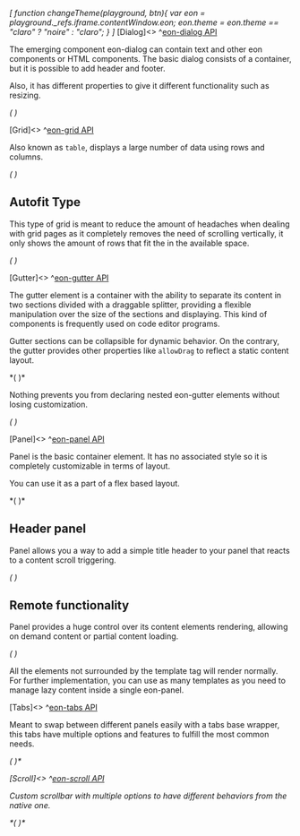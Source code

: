 *[
  function changeTheme(playground, btn){
    var eon = playground._refs.iframe.contentWindow.eon;
    eon.theme = eon.theme == "claro" ? "noire" : "claro";
  }
]*
[Dialog]<>
^[eon-dialog API](#!version=latest&mode=api&file=ui%2Feon-dialog%2Feon-dialog.html)


The emerging component eon-dialog can contain text and other eon components or HTML components.
The basic dialog consists of a container, but it is possible to add header and footer.

Also, it has different properties to give it different functionality such as resizing.


*(
<doc-playground label="Common Usage" format="true" html="true" js="true" css="true" selector=".content" format="true">
  <template type="html-head">
    <script>
      var eon = {
        cacheBusting: true
      }
    </script>
    <script src='framework/doc-eon/eon/eon.js'></script>
    <script>
      eon.import([
        'framework/doc-eon/eon/ui/eon-dialog',
        'framework/doc-eon/eon/ui/eon-text',
        'framework/doc-eon/eon/ui/eon-button',
        'framework/doc-eon/custom/doc-playground/doc-showcase'
      ])
    </script>
    <style>
      .content {
        display: flex;
        flex-wrap: wrap;
        width: 100%;
      }   
      #textDialog {
        max-width: 700px;
        max-height: 300px;
      }
      .d-dialog-form {
        display:flex;
        flex-direction: column;
        padding: 0;
      }
      .d-dialog-placeholder {
        height: 200px;
        width: 100%;
      }
      .d-top-margin {
        margin-top: 10px;
      }
      .d-right-margin {
        margin-right: 10px;
      }
      #loginDialog {
        min-height: 292px;
        min-width: 280px;
      }
      #loginDialog.eon-dialog-dialog .eon-dialog-content {
        padding: 0 25px 25px 25px;
      }
      .d-dialog-form eon-text {
        margin: 5px 0;
      }
      @media (max-width: 600px) {
        #textDialog {
          max-height: none;
        }
      }
      @media (max-width: 460px) {
        .d-dialog-form eon-text {
          width: 100% !important;
        }
      }
    </style>
  </template>
  <template type="html-body">
    <div class="content">
      <doc-showcase label="Interactive">
        <eon-button value="Show" onclick="document.querySelector('#textDialog').open()"></eon-button>
        <eon-dialog id="textDialog" class="d-dialog" heading="Interactive dialog" blur="true" closable="true" maximize="true"
          minimize="true" resize="true" drag="true" default-style="false">
          <eon-section type="content">
            <p>
              Lorem ipsum dolor sit amet, consectetur adipisicing elit, sed do eiusmod tempor
              incididunt ut labore et dolore magna aliqua.
              Ut enim ad minim veniam, quis nostrud exercitation ullamco laboris nisi ut
              aliquip
              ex ea commodo
              consequat. Duis aute irure dolor in reprehenderit in voluptate velit esse
              cillum
              dolore eu fugiat
              nulla pariatur. Excepteur sint occaecat cupidatat non proident, sunt in culpa
              qui
              officia deserunt
              mollit anim id est laborum.
              <br>
              <br> Lorem ipsum dolor sit amet, consectetur adipisicing elit, sed do eiusmod
              tempor incididunt ut labore
              et dolore magna aliqua. Ut enim ad minim veniam, quis nostrud exercitation
              ullamco
              laboris nisi ut
              aliquip ex ea commodo consequat. Duis aute irure dolor in reprehenderit in
              voluptate velit esse cillum
              dolore eu fugiat nulla pariatur. Excepteur sint occaecat cupidatat non
              proident,
              sunt in culpa qui
              officia deserunt mollit anim id est laborum.
              <br>
              <br> Lorem ipsum dolor sit amet, consectetur adipisicing elit, sed do eiusmod
              tempor incididunt ut labore
              et dolore magna aliqua.
              <br>
            </p>
          </eon-section>
          <eon-section type="footer" location="right">
            <eon-button class="d-right-margin" value="Cancel" design="flat" onclick="document.querySelector('#textDialog').close()">
            </eon-button>
          </eon-section>
        </eon-dialog>
      </doc-showcase>
      <doc-showcase label="Modal">
        <eon-button value="Show" onclick="document.querySelector('#loginDialog').open()">
        </eon-button>
        <eon-dialog id="loginDialog" modal="true" blur="true" resize="true" heading="Login" default-style="false">
          <eon-section type="content">
            <eon-form class="d-dialog-form" action="#" method="get">
              <eon-text name="userName" inline="false" placeholder="User name" label="User name"></eon-text>
              <eon-text name="userPass" inline="false" type="Password" placeholder="Password" label="Password"></eon-text>
              <eon-button class="d-top-margin" type="submit" value="Sign in" expand="full" design="flat"></eon-button>
            </eon-form>
          </eon-section>
        </eon-dialog>
      </doc-showcase>
    </div>
    <div style="height: 350px;"></div>
  </template>
  <template type="js">
    eon.onReady(function(){
      document.querySelector("#textDialog").open();
    });
  </template>
  <template type="footer">
    {"button":{"action":"changeTheme", "icon":"theme"}}
  </template>
</doc-playground>
)*

[Grid]<>
^[eon-grid API](#!version=latest&mode=api&file=ui%2Feon-grid%2Feon-grid.html)


Also known as `table`, displays a large number of data using rows and columns.

*(
<doc-playground label="Common Usage" html="true" js="true" css="true" selector="body" format="true">
  <template type="html-head">
    <script>
      var eon = {
        cacheBusting: true
      }
    </script>
    <script src='framework/doc-eon/eon/eon.js'></script>
    <script>
      eon.import([
        'framework/doc-eon/eon/ui/eon-grid',
        'framework/doc-eon/custom/doc-playground/doc-showcase'
      ]);
    </script>
  </template>
  <template type="html-body">
    <doc-showcase label="Scrollable Grid">
      <eon-grid footer="true" entries-count="false" row-min-height="80" column-min-width="200" columns="name, lastname, age, phone" headers="Name, Lastname, Age, Phone, DNI" style="height:394px" page-size="8" autofit="false">
        <eon-grid-row>
          <eon-grid-cell column="name">John</eon-grid-cell>
          <eon-grid-cell column="lastname">Doe</eon-grid-cell>
          <eon-grid-cell column="age">27</eon-grid-cell>
          <eon-grid-cell column="phone">766565454</eon-grid-cell>
        </eon-grid-row>
        <eon-grid-row>
          <eon-grid-cell column="name">Jill</eon-grid-cell>
          <eon-grid-cell column="lastname">Smith</eon-grid-cell>
          <eon-grid-cell column="phone">666676666</eon-grid-cell>
        </eon-grid-row>
        <eon-grid-row>
          <eon-grid-cell column="name">Joseph</eon-grid-cell>
          <eon-grid-cell column="lastname">Doe</eon-grid-cell>
          <eon-grid-cell column="age">16</eon-grid-cell>
          <eon-grid-cell column="phone">3345</eon-grid-cell>
        </eon-grid-row>
        <eon-grid-row>
          <eon-grid-cell column="name">Charles</eon-grid-cell>
          <eon-grid-cell column="lastname">Doe</eon-grid-cell>
          <eon-grid-cell column="age">27</eon-grid-cell>
          <eon-grid-cell column="phone">766565454</eon-grid-cell>
        </eon-grid-row>
        <eon-grid-row>
          <eon-grid-cell column="name">Jaime</eon-grid-cell>
          <eon-grid-cell column="lastname">Doe</eon-grid-cell>
          <eon-grid-cell column="age">16</eon-grid-cell>
          <eon-grid-cell column="phone">3345</eon-grid-cell>
        </eon-grid-row>
        <eon-grid-row>
          <eon-grid-cell column="name">Johan</eon-grid-cell>
          <eon-grid-cell column="lastname">Doe</eon-grid-cell>
          <eon-grid-cell column="phone">666676666</eon-grid-cell>
        </eon-grid-row>
        <eon-grid-row>
          <eon-grid-cell column="name">David</eon-grid-cell>
          <eon-grid-cell column="lastname">Doe</eon-grid-cell>
          <eon-grid-cell column="age">27</eon-grid-cell>
          <eon-grid-cell column="phone">766565454</eon-grid-cell>
        </eon-grid-row>
        <eon-grid-row>
          <eon-grid-cell column="name">Samuel</eon-grid-cell>
          <eon-grid-cell column="lastname">Doe</eon-grid-cell>
          <eon-grid-cell column="age">16</eon-grid-cell>
          <eon-grid-cell column="phone">3345</eon-grid-cell>
        </eon-grid-row>
        <eon-grid-row>
          <eon-grid-cell column="name">Vera</eon-grid-cell>
          <eon-grid-cell column="lastname">Doe</eon-grid-cell>
          <eon-grid-cell column="phone">666676666</eon-grid-cell>
        </eon-grid-row>
        <eon-grid-row>
          <eon-grid-cell column="name">Janine</eon-grid-cell>
          <eon-grid-cell column="lastname">Jackson</eon-grid-cell>
          <eon-grid-cell column="age">27</eon-grid-cell>
          <eon-grid-cell column="phone">766565454</eon-grid-cell>
        </eon-grid-row>
      </eon-grid>
    </doc-showcase>
  </template>
  <template type="css">
      .doc-showcase-content{display:flex;}
      .doc-showcase-content eon-button{margin:0 5px;}
  </template>
  <template type="footer">
    {"button":{"action":"changeTheme", "icon":"theme"}}
  </template>
</doc-playground>
)*

## Autofit Type
This type of grid is meant to reduce the amount of headaches when dealing with grid pages as it completely removes the need of scrolling vertically, it only shows the amount of rows that fit the in the available space.

*(
<doc-playground label="Autofit" html="true" js="true" css="true" selector="body" format="true">
  <template type="html-head">
    <script>
      var eon = {
        cacheBusting: true
      }
    </script>
    <script src='framework/doc-eon/eon/eon.js'></script>
    <script>
      eon.import([
        'framework/doc-eon/eon/ui/eon-grid',
        'framework/doc-eon/custom/doc-playground/doc-showcase'
      ]);
    </script>
  </template>
  <template type="html-body">
    <doc-showcase label='Smaller Space'>
      <eon-grid resizable="false" footer="true" entries-count="false" row-min-height="80"     column-min-width="200" autofit="true" columns="name, lastname, age, phone" headers="Name, Lastname, Age, Phone, DNI" style="height:315px">
        <eon-grid-row>
            <eon-grid-cell column="name">John</eon-grid-cell>
            <eon-grid-cell column="lastname">Doe</eon-grid-cell>
            <eon-grid-cell column="age">27</eon-grid-cell>
            <eon-grid-cell column="phone">766565454</eon-grid-cell>
        </eon-grid-row>
        <eon-grid-row>
            <eon-grid-cell column="name">Jill</eon-grid-cell>
            <eon-grid-cell column="lastname">Smith</eon-grid-cell>
            <eon-grid-cell column="phone">666676666</eon-grid-cell>
        </eon-grid-row>
        <eon-grid-row>
            <eon-grid-cell column="name">Joseph</eon-grid-cell>
            <eon-grid-cell column="lastname">Doe</eon-grid-cell>
            <eon-grid-cell column="age">16</eon-grid-cell>
            <eon-grid-cell column="phone">3345</eon-grid-cell>
        </eon-grid-row>
        <eon-grid-row>
            <eon-grid-cell column="name">Charles</eon-grid-cell>
            <eon-grid-cell column="lastname">Doe</eon-grid-cell>
            <eon-grid-cell column="age">27</eon-grid-cell>
            <eon-grid-cell column="phone">766565454</eon-grid-cell>
        </eon-grid-row>
        <eon-grid-row>
            <eon-grid-cell column="name">Jaime</eon-grid-cell>
            <eon-grid-cell column="lastname">Doe</eon-grid-cell>
            <eon-grid-cell column="age">16</eon-grid-cell>
            <eon-grid-cell column="phone">3345</eon-grid-cell>
        </eon-grid-row>
        <eon-grid-row>
            <eon-grid-cell column="name">Johan</eon-grid-cell>
            <eon-grid-cell column="lastname">Doe</eon-grid-cell>
            <eon-grid-cell column="phone">666676666</eon-grid-cell>
        </eon-grid-row>
        <eon-grid-row>
            <eon-grid-cell column="name">David</eon-grid-cell>
            <eon-grid-cell column="lastname">Doe</eon-grid-cell>
            <eon-grid-cell column="age">27</eon-grid-cell>
            <eon-grid-cell column="phone">766565454</eon-grid-cell>
        </eon-grid-row>
        <eon-grid-row>
            <eon-grid-cell column="name">Samuel</eon-grid-cell>
            <eon-grid-cell column="lastname">Doe</eon-grid-cell>
            <eon-grid-cell column="age">16</eon-grid-cell>
            <eon-grid-cell column="phone">3345</eon-grid-cell>
        </eon-grid-row>
        <eon-grid-row>
            <eon-grid-cell column="name">Vera</eon-grid-cell>
            <eon-grid-cell column="lastname">Doe</eon-grid-cell>
            <eon-grid-cell column="phone">666676666</eon-grid-cell>
        </eon-grid-row>
        <eon-grid-row>
            <eon-grid-cell column="name">Janine</eon-grid-cell>
            <eon-grid-cell column="lastname">Jackson</eon-grid-cell>
            <eon-grid-cell column="age">27</eon-grid-cell>
            <eon-grid-cell column="phone">766565454</eon-grid-cell>
        </eon-grid-row>
      </eon-grid>
    </doc-showcase>
      <doc-showcase label='Larger Space'>
      <eon-grid resizable="false" footer="true" entries-count="false" row-min-height="80"     column-min-width="200" autofit="true" columns="name, lastname, age, phone" headers="Name, Lastname, Age, Phone, DNI" style="height:580px">
        <eon-grid-row>
            <eon-grid-cell column="name">John</eon-grid-cell>
            <eon-grid-cell column="lastname">Doe</eon-grid-cell>
            <eon-grid-cell column="age">27</eon-grid-cell>
            <eon-grid-cell column="phone">766565454</eon-grid-cell>
        </eon-grid-row>
        <eon-grid-row>
            <eon-grid-cell column="name">Jill</eon-grid-cell>
            <eon-grid-cell column="lastname">Smith</eon-grid-cell>
            <eon-grid-cell column="phone">666676666</eon-grid-cell>
        </eon-grid-row>
        <eon-grid-row>
            <eon-grid-cell column="name">Joseph</eon-grid-cell>
            <eon-grid-cell column="lastname">Doe</eon-grid-cell>
            <eon-grid-cell column="age">16</eon-grid-cell>
            <eon-grid-cell column="phone">3345</eon-grid-cell>
        </eon-grid-row>
        <eon-grid-row>
            <eon-grid-cell column="name">Charles</eon-grid-cell>
            <eon-grid-cell column="lastname">Doe</eon-grid-cell>
            <eon-grid-cell column="age">27</eon-grid-cell>
            <eon-grid-cell column="phone">766565454</eon-grid-cell>
        </eon-grid-row>
        <eon-grid-row>
            <eon-grid-cell column="name">Jaime</eon-grid-cell>
            <eon-grid-cell column="lastname">Doe</eon-grid-cell>
            <eon-grid-cell column="age">16</eon-grid-cell>
            <eon-grid-cell column="phone">3345</eon-grid-cell>
        </eon-grid-row>
        <eon-grid-row>
            <eon-grid-cell column="name">Johan</eon-grid-cell>
            <eon-grid-cell column="lastname">Doe</eon-grid-cell>
            <eon-grid-cell column="phone">666676666</eon-grid-cell>
        </eon-grid-row>
        <eon-grid-row>
            <eon-grid-cell column="name">David</eon-grid-cell>
            <eon-grid-cell column="lastname">Doe</eon-grid-cell>
            <eon-grid-cell column="age">27</eon-grid-cell>
            <eon-grid-cell column="phone">766565454</eon-grid-cell>
        </eon-grid-row>
        <eon-grid-row>
            <eon-grid-cell column="name">Samuel</eon-grid-cell>
            <eon-grid-cell column="lastname">Doe</eon-grid-cell>
            <eon-grid-cell column="age">16</eon-grid-cell>
            <eon-grid-cell column="phone">3345</eon-grid-cell>
        </eon-grid-row>
        <eon-grid-row>
            <eon-grid-cell column="name">Vera</eon-grid-cell>
            <eon-grid-cell column="lastname">Doe</eon-grid-cell>
            <eon-grid-cell column="phone">666676666</eon-grid-cell>
        </eon-grid-row>
        <eon-grid-row>
            <eon-grid-cell column="name">Janine</eon-grid-cell>
            <eon-grid-cell column="lastname">Jackson</eon-grid-cell>
            <eon-grid-cell column="age">27</eon-grid-cell>
            <eon-grid-cell column="phone">766565454</eon-grid-cell>
        </eon-grid-row>
      </eon-grid>
    </doc-showcase>
  </template>
  <template type="css">
      .doc-showcase-content{display:flex;}
      .doc-showcase-content eon-button{margin:0 5px;}
  </template>
  <template type="footer">
    {"button":{"action":"changeTheme", "icon":"theme"}}
  </template>
</doc-playground>
)*


[Gutter]<>
^[eon-gutter API](#!version=latest&mode=api&file=ui%2Feon-gutter%2Feon-gutter.html)


The gutter element is a container with the ability to separate its content in two sections divided with a draggable splitter, providing a flexible manipulation over the size of the sections and displaying. This kind of components is frequently used on code editor programs.

Gutter sections can be collapsible for dynamic behavior. On the contrary, the gutter provides other properties like `allowDrag` to reflect a static content layout.

*(
<doc-playground label="Horizontal Gutter" format="true" html="true" js="true" css="true" selector="body" format="true">
 <template type="html-head">
    <script>
      var eon = {
        cacheBusting: true
      }
    </script>
    <script src='framework/doc-eon/eon/eon.js'></script>
    <script>
      eon.themeSchema = {
        claro: ["eon-gutter"]
      }
    </script>
    <script>
      eon.import([
        'framework/doc-eon/eon/ui/eon-gutter',
        'framework/doc-eon/custom/doc-playground/doc-showcase'
      ])
    </script>
    <style>
      body {
        display: flex;
        flex-wrap: wrap;
      }
      doc-showcase {
          width: 100%;
      }
      doc-showcase .doc-showcase-content {
        height: 250px;
        width: 100%;
      }
    </style>
  </template>
  <template type="html-body">
    <doc-showcase>
      <eon-gutter type="horizontal" collapsible="true">
        <eon-section class="section">
          <div class="gutter-box blue"></div>
          <div class="gutter-box blue"></div>
          <div class="gutter-box blue"></div>
          <div class="gutter-box blue"></div>
        </eon-section>
        <eon-section>
          <div class="gutter-box orange"></div>
          <div class="gutter-box orange"></div>
          <div class="gutter-box orange"></div>
          <div class="gutter-box orange"></div>
        </eon-section>
      </eon-gutter>
    </doc-showcase>
  </template>
  <template type="css">
    .gutter-box {
        height: 50px;
        width: 50px;
        min-width: 50px;
        margin: 8px;
        background: #76bb72;
    }
    .blue {
      background-color: #7296bb !important;
    }

    .red {
      background-color: #b36a6a;
    }
  </template>
  <template type="footer">
    {"button":{"action":"changeTheme", "icon":"theme"}}
  </template>
</doc-playground>
)*


Nothing prevents you from declaring nested eon-gutter elements without losing customization.


*(
<doc-playground label="Nested Gutter" format="true" html="true" js="true" css="true" selector="body" format="true">
  <template type="html-head">
    <script>
      var eon = {
        cacheBusting: true
      }
    </script>
    <script src='framework/doc-eon/eon/eon.js'></script>
    <script>
      eon.themeSchema = {
        claro: ["eon-gutter"]
      }
    </script>
    <script>
      eon.import([
        'framework/doc-eon/eon/ui/eon-gutter',
        'framework/doc-eon/custom/doc-playground/doc-showcase'
      ])
    </script>
    <style>
      body{
        display: flex;
        flex-wrap: wrap;
        width: 100%;
      }
      doc-showcase {
          width: 100%;
      }
      doc-showcase .doc-showcase-content {
        height: 350px;
        width: 100%;
      }
      .doc-showcase-title {
          display: none;
      }
    </style>
  </template>
  <template type="html-body">
    <doc-showcase>
      <eon-gutter type="vertical" collapsible="true">
        <eon-section>
          <eon-gutter collapsible="true">
            <eon-section class="section">
              <div class="gutter-box blue"></div>
              <div class="gutter-box blue"></div>
              <div class="gutter-box blue"></div>
              <div class="gutter-box blue"></div>
            </eon-section>
            <eon-section>
              <div class="gutter-box orange"></div>
              <div class="gutter-box orange"></div>
              <div class="gutter-box orange"></div>
              <div class="gutter-box orange"></div>
            </eon-section>
          </eon-gutter>
        </eon-section>
        <eon-section>
          <div class="gutter-box red"></div>
          <div class="gutter-box red"></div>
          <div class="gutter-box red"></div>
          <div class="gutter-box red"></div>
        </eon-section>
      </eon-gutter>
    </doc-showcase>
  </template>
  <template type="css">
    .gutter-box {
        height: 50px;
        width: 50px;
        min-width: 50px;
        margin: 8px;
        background: #76bb72;
    }
    .blue {
      background-color: #7296bb !important;
    }
    .orange {
      background-color: #bb9772;
    }
    .red {
      background-color: #b36a6a;
    }
  </template>
  <template type="footer">
    {"button":{"action":"changeTheme", "icon":"theme"}}
  </template>
</doc-playground>
)*

[Panel]<>
^[eon-panel API](#!version=latest&mode=api&file=ui%2Feon-panel%2Feon-panel.html)


Panel is the basic container element. It has no associated style so it is completely customizable in terms of layout. 

You can use it as a part of a flex based layout.

*(
<doc-playground label="Simple Panels" format="true" html="true" js="true" css="true" selector="body" format="true">
  <template type="html-head">
    <script>
      var eon = {
        cacheBusting: true
      }
      eon.themeSchema = {
        claro: ["eon-panel"]
      }
    </script>
    <script src='framework/doc-eon/eon/eon.js'></script>
    <script>
      eon.import([
        'framework/doc-eon/eon/ui/eon-button',
        'framework/doc-eon/eon/ui/eon-panel',
        'framework/doc-eon/custom/doc-playground/doc-showcase'
      ]);
    </script>
    <style>
      body {
        display: flex;
        flex-wrap: wrap;
      }
      @media (max-width: 430px) {
        doc-showcase {
          width: calc(100% - 40px);
        }
      @media (max-width: 460px) {
        eon-panel {
          height: 260px;
          width: 260px;
        }
      }
    </style>
  </template>
  <template type="html-body">
    <doc-showcase label="Flex Layout">
      <eon-panel class="panel" fill="false" allow-scroll="false">
        <eon-panel class="panel-children" fill="false" allow-scroll="false">
          <eon-panel class="panel-children mid-width black animated" content-class="panel" fill="false"
            allow-scroll="false"></eon-panel>
          <eon-panel class="panel-children mid-width grey" fill="false" allow-scroll="false">
            <eon-panel class="panel-children mid-width mid-height blue animated" fill="false"
              allow-scroll="false"></eon-panel>
            <eon-panel class="panel-children mid-width mid-height blue animated" fill="false"
              allow-scroll="false"></eon-panel>
          </eon-panel>
        </eon-panel>
        <eon-panel class="panel-children row-reverse" fill="false" allow-scroll="false">
          <eon-panel class="panel-children mid-width red animated" fill="false" allow-scroll="false"></eon-panel>
          <eon-panel class="panel-children mid-width grey" fill="false" allow-scroll="false">
            <eon-panel class="panel-children mid-width mid-height blue animated" fill="false"
              allow-scroll="false"></eon-panel>
            <eon-panel class="panel-children mid-width mid-height blue animated" fill="false"
              allow-scroll="false"></eon-panel>
          </eon-panel>
        </eon-panel>
      </eon-panel>
    </doc-showcase>
  </template>
  <template type="css">
    eon-panel {
      transition: transform .2s, background-color .2s;
      backface-visibility: hidden;
      transform: translateZ(0);
    }
    eon-panel.animated {
      box-shadow: 0 1px 6px 0 #696969;
    }
    eon-panel.animated:hover {
      transform: translateZ(0) scale(.96);
      cursor: pointer;
    }
    .panel {
      display: flex;
      flex-direction: column;
      height: 400px;
      max-width: 400px;
      width: 400px;
      overflow: hidden;
    }
    .panel-children {
      display: flex;
      height: calc(100% - 10px);
      width: 100%;
      overflow: hidden;
    }

    .row-reverse {
      flex-direction: row-reverse;
    }
    .mid-width {
      width: calc(50% - 5px);
    }
    .mid-height {
      height: calc(50% - 5px);
    }

    .grey {
      background-color: #f5f5f5;
    }
    .blue {
      background-color: #7296bb;
    }
    .red {
      background-color: #b36a6a;
    }
    .brown {
      background-color: #bb9772;
    }
    .black {
      background-color: #696969;
    }
  </template>
  <template type="js">
    /* ** Bug on this doc version
    eon.onReady(function () {
      var panels = $("eon-panel");
      var colors = ["#b74747", "#696969", "#8c47b7", "#bb9772", "#b36a6a", "#7296bb", "#76bb72"];
      
      for (var i in panels) {
        var panel = panels[i];
        console.log(panel)
        if (panel.classList && panel.classList.contains("eon-boxshadow1")) {
          panel.addEventListener("click", function (e) {
            var color = Math.floor((Math.random() * 6) + 1);
            this.style.backgroundColor = colors[color];
          }, false);
        }
      }
    });*/
  </template>
  <template type="footer">
    {"button":{"action":"changeTheme", "icon":"theme"}}
  </template>
</doc-playground>
)*

## Header panel
Panel allows you a way to add a simple title header to your panel that reacts to a content scroll 
triggering.


*(
<doc-playground label="Header Panels" format="true" html="true" js="true" css="true" selector="body" format="true">
  <template type="html-head">
    <script>
      var eon = {
        cacheBusting: true
      }
       eon.themeSchema = {
        claro: ["eon-panel"]
      }
    </script>
    <script src='framework/doc-eon/eon/eon.js'></script>
    <script>
      eon.import([
        'framework/doc-eon/eon/ui/eon-panel',
        'framework/doc-eon/eon/ui/eon-bubble',
        'framework/doc-eon/custom/doc-playground/doc-showcase'
      ])
    </script>
    <style>
      body {
        display: flex;
        flex-wrap: wrap;
      }
      @media (max-width: 430px) {
        doc-showcase {
          width: calc(100% - 40px);
        }
      }
    </style>
  </template>
  <template type="html-body">
    <doc-showcase label="Simple Header">
      <eon-panel default-style="false" class="header-panel" fill="false" 
          scroll-fill="true" >
        <eon-section type="header">
          <span>Squares</span>
        </eon-section>
        <eon-section type="content">
          <div class="header-panel-square blue"></div>
          <div class="header-panel-square blue"></div>
          <div class="header-panel-square blue"></div>
          <div class="header-panel-square blue"></div>
        </eon-section>
      </eon-panel>
    </doc-showcase>
    <doc-showcase label="Growing Header">
      <eon-panel default-style="false" class="header-panel" fill="false" 
          scroll-fill="true" >
        <eon-section type="header" grow="true">
          <span>Squares</span>
        </eon-section>
        <eon-section type="content">
          <div class="header-panel-square brown"></div>
          <div class="header-panel-square brown"></div>
          <div class="header-panel-square brown"></div>
          <div class="header-panel-square brown"></div>
          <eon-bubble type="static" class="" ></eon-bubble>
        </eon-section>
      </eon-panel>
    </doc-showcase>
  </template>
  <template type="css">
    .header-panel {
      height: 220px;
      width: 200px;
    }
    .header-panel-square {
      width: 100%;
      height: 100px;
      margin-top: 12px;
      transition: all .2s;
    }
    eon-bubble {
      bottom: 16px;
      right: 16px;
      height: 40px;
      width: 40px;
      position: absolute;
    }
    .brown {
      background-color: #bb9772;
    }
    .blue {
      background-color: #7296bb;
    }
    .red {
      background-color: #b36a6a;
    }
  </template>
  <template type="footer">
    {"button":{"action":"changeTheme", "icon":"theme"}}
  </template>
</doc-playground>
)*

## Remote functionality
Panel provides a huge control over its content elements rendering, allowing on demand content or partial content loading.

*(
<doc-playground label="Remote content" format="true" html="true" js="true" css="true" selector="body" format="true">
  <template type="html-head">
    <script>
      var eon = {
        cacheBusting: true
      }
       eon.themeSchema = {
        claro: ["eon-panel"]
      }
    </script>
    <script src='framework/doc-eon/eon/eon.js'></script>
    <script>
      eon.import([
        'framework/doc-eon/eon/ui/eon-button',
        'framework/doc-eon/eon/ui/eon-panel',
        'framework/doc-eon/custom/doc-playground/doc-showcase'
      ])
    </script>
    <style>
      body {
        display: flex;
        flex-wrap: wrap;
      }
      @media (max-width: 430px) {
        doc-showcase {
          width: calc(100% - 40px);
        }
        eon-panel {
          width: 100%;
          min-width: 100% !important;
        }
        .panel-content {
          width: 100% !important;
        }
      }
    </style>
  </template>
  <template type="html-body">
    <doc-showcase label="On demand rendering">
      <eon-button class="panel-button" inline="true" value="Render lazy" onclick="renderLazy()"></eon-button>
      <eon-panel id="lazy-content" class="panel" default-style="false" fill="false" allow-scroll="false">
        <div class="panel-content place-holder">I'm a hidden div!</div>
        <template>
          <div class="panel-content" style="background-color: #7296bb;">
            I'm an on demand rendered div!
          </div>
        </template>
      </eon-panel>
    </doc-showcase>
  </template>
  <template type="css">
    .panel {
      flex-direction: column;
      min-width: 350px;
      height: 100px;
    }
    .panel-content {
      height: 100px;
      width: 350px;
      display: flex;
      justify-content: center;
      align-items: center;
      font-size: 18px;
      text-align: center;
      padding: 6px;
      color: #ffffff;
      box-sizing: border-box;
    }
    .place-holder {
      background-color: #76bb72;
      -moz-box-shadow: inset 0 0 10px #ffffff;
      -webkit-box-shadow: inset 0 0 10px #ffffff;
      box-shadow: inset 0 0 10px #ffffff;
    }
    .panel-button {
      width: 150px;
      margin-bottom: 10px;
    }
    #lazy-remote {
      -webkit-box-shadow: 0px 0px 10px #d8d8d8;
      -moz-box-shadow: 0px 0px 10px #d8d8d8;
      box-shadow: 0px 0px 10px #d8d8d8;
    }
  </template>
  <template type="js">
    function renderLazy() {
      document.querySelector("#lazy-content").render();
      // Remove place holder
      document.querySelector("#lazy-content .place-holder").style.display = "none";
    }
    function importRemote() {
      document.querySelector("#lazy-remote").importContent();
      // Remove place holder
      document.querySelector("#lazy-remote .place-holder").style.display = "none";
    }
  </template>
  <template type="footer">
    {"button":{"action":"changeTheme", "icon":"theme"}}
  </template>
</doc-playground>
)*

All the elements not surrounded by the template tag will render normally. 
For further implementation, you can use as many templates as you need to manage lazy content inside a single eon-panel.

[Tabs]<>
^[eon-tabs API](#!version=latest&mode=api&file=ui%2Feon-panel%2Feon-panel.html)

Meant to swap between different panels easily with a tabs base wrapper, this tabs have multiple options and features to fulfill the most common needs.

*(
<doc-playground label="Common usage" format="true" html="true" js="true" css="true" selector="body" format="true">
  <template type="html-head">
    <script>
      var eon = {
        cacheBusting: true
      }
    </script>
    <script src='framework/doc-eon/eon/eon.js'></script>
    <script>
      eon.import([
        'framework/doc-eon/eon/ui/eon-tabs',
        'framework/doc-eon/custom/doc-playground/doc-showcase'
      ])
    </script>
    <style>
      body {
        display: flex;
        flex-wrap: wrap;
      }
      doc-showcase {
        width: 100%;
      }
      @media (max-width: 430px) {
        doc-showcase {
          width: calc(100% - 40px);
        }
        eon-panel {
          width: 100%;
          min-width: 100% !important;
        }
        .panel-content {
          width: 100% !important;
        }
      }
    </style>
  </template>
  <template type="html-body">
    <doc-showcase label="Closable and Draggable">
      <eon-tabs class="d-tabs" dragging="true" closable="true">
        <eon-panel default-style="false" name="Help" tab-title="Blue">
          <div class="d-tabs-content blue"></div>
        </eon-panel>
        <eon-panel default-style="false" name="serverStart" tab-title="Green">
          <div class="d-tabs-content green"></div>
        </eon-panel>
        <eon-panel default-style="false" name="build" tab-title="Red">
          <div class="d-tabs-content red"></div>
        </eon-panel>
      </eon-tabs>
    </doc-showcase>
  </template>
  <template type="css">
    /* Tabs custom style */
      .d-tabs {
        height: 330px;
        width: 100%;
        padding: 0;
        -webkit-box-shadow: 0px 0px 10px #d8d8d8;
        -moz-box-shadow: 0px 0px 10px #d8d8d8;
        box-shadow: 0px 0px 10px #d8d8d8;
      }

      .d-tabs-content {
        height: 100%;
        display: flex;
        align-items: center;
        justify-content: center;
      }

      .blue {
        background-color: #7296bb !important;
      }

      .green {
        background-color: #76bb72 !important;
      }

      .red {
        background-color: #b36a6a;
      }
  </template>
  <template type="footer">
    {"button":{"action":"changeTheme", "icon":"theme"}}
  </template>
</doc-playground>
)*

[Scroll]<>
^[eon-scroll API](#!version=latest&mode=api&file=ui%2Feon-panel%2Feon-panel.html)


Custom scrollbar with multiple options to have different behaviors from the native one.

*(
<doc-playground label="Common usage" format="true" html="true" js="true" css="true" selector="body" format="true">
  <template type="html-head">
    <script>
      var eon = {
        cacheBusting: true
      }
    </script>
    <script src='framework/doc-eon/eon/eon.js'></script>
    <script>
      eon.import([
        'framework/doc-eon/eon/ui/eon-scroll',
        'framework/doc-eon/custom/doc-playground/doc-showcase'
      ])
    </script>
    <style>
      body {
        display: flex;
        flex-wrap: wrap;
      }
      doc-showcase {
        width: 100%;
      }
      .doc-showcase-content {
        height : 500px;
      }
      @media (max-width: 430px) {
        doc-showcase {
          width: calc(100% - 40px);
        }
      }
    </style>
  </template>
  <template type="html-body">
    <doc-showcase label="Auto hide">
      <eon-scroll fill="true" arrow-scrolls="true" rail-scrolls="true">
      <div style="width: 100%; color: #d3d3d3;">
      Lorem ipsum dolor sit amet, consectetur adipiscing elit. Maecenas et placerat nulla, at suscipit lorem. Nulla ac elementum quam, rhoncus interdum quam. Morbi volutpat mauris eu lectus consequat sollicitudin. Curabitur eu odio maximus, consectetur quam vitae, vestibulum erat. Cras id rutrum ligula. Vestibulum viverra libero dui, non elementum erat porttitor ullamcorper. Donec euismod fringilla arcu, quis lacinia urna volutpat id. Quisque eget pellentesque arcu, sit amet blandit nisi. Donec eu maximus ex, at elementum est. Etiam consequat vestibulum justo, facilisis aliquet nisi sodales nec. Donec rutrum pulvinar justo, nec pharetra felis fringilla ac. Aliquam posuere gravida erat et tristique. In congue felis sit amet suscipit pharetra. Vestibulum volutpat non diam imperdiet sodales. Donec vitae tempor turpis.<br><br>

Ut ornare rhoncus volutpat. Nulla facilisi. Etiam eget rhoncus libero. Duis nec fermentum mauris. Vestibulum sed finibus nulla, eu accumsan turpis. Vivamus vel dui blandit, cursus libero id, pellentesque urna. Fusce venenatis eleifend ipsum. Etiam ornare consectetur odio. Nunc blandit ac est nec suscipit. Donec ac enim lacus. Nullam ante mi, vestibulum non enim hendrerit, maximus tempus orci. Cras vestibulum mauris nunc, nec rutrum ante convallis id. Sed porta nulla eu egestas ornare. Fusce ligula sapien, scelerisque vel suscipit sit amet, tincidunt id metus. Etiam malesuada dignissim libero.<br><br>

Morbi tempor magna nunc, quis pellentesque sem tristique ut. Quisque nec nunc congue, aliquet massa vitae, pharetra metus. Nulla leo neque, efficitur sed congue vitae, ultricies sed nisi. Morbi at risus id erat egestas lacinia vitae vel diam. In at nisi urna. Nunc dapibus tincidunt suscipit. Donec aliquam placerat justo eget dignissim. Class aptent taciti sociosqu ad litora torquent per conubia nostra, per inceptos himenaeos. Integer et ligula tincidunt, efficitur eros auctor, interdum sem.<br><br>

Pellentesque aliquam tellus vitae velit fringilla, sed luctus metus rutrum. Curabitur nibh urna, facilisis sit amet augue sit amet, ullamcorper pretium turpis. Donec nec justo ac erat porttitor fringilla vitae quis eros. Nunc sapien justo, lobortis eget libero id, pretium aliquam urna. Vivamus lobortis, odio finibus luctus faucibus, quam ligula pellentesque ex, vel rutrum mauris justo vitae lectus. Duis diam purus, mattis et erat vitae, congue dignissim tortor. Ut id nunc interdum, semper tellus non, ornare orci.<br><br>

Fusce porta a mauris in porta. Nam consectetur laoreet est at pretium. Nam et dapibus dui. Aenean quis feugiat mauris, sit amet fringilla nunc. Aenean consequat tempus ultricies. Vivamus a ipsum sit amet massa pellentesque tristique accumsan ac nisl. Praesent facilisis ultricies mi nec interdum. Nullam sem ante, pharetra ac fringilla nec, ornare vel est. Sed diam velit, mattis aliquam eros hendrerit, posuere fermentum ex. Lorem ipsum dolor sit amet, consectetur adipiscing elit. Nullam consequat rhoncus ex, ac rhoncus nibh porta eu. Quisque congue elit ac neque fringilla, a aliquet lorem laoreet. Class aptent taciti sociosqu ad litora torquent per conubia nostra, per inceptos himenaeos. Nulla auctor blandit augue id tempus. Nulla vel lobortis lectus, at volutpat nisl. Donec quis mauris diam.<br><br>

Cras sed mollis dui. Vivamus vitae risus nulla. Quisque at est mattis, aliquet quam vel, sodales augue. Vivamus eget velit consectetur, feugiat urna id, convallis dui. Proin id consectetur felis, quis cursus augue. Donec ac ex scelerisque, luctus ante a, tempus neque. Sed luctus velit non sagittis egestas. Aliquam neque risus, tincidunt non quam sit amet, feugiat rutrum orci. Donec id dolor lectus. Sed accumsan, mauris quis finibus laoreet, nulla lacus ultricies nunc, vitae auctor tellus velit in mi. Mauris quis tempor lacus. Morbi molestie ligula id dui congue, eu sagittis enim placerat.<br><br>

Vestibulum hendrerit ligula erat, at eleifend arcu scelerisque et. Vestibulum volutpat urna sit amet ultricies consectetur. Integer consectetur scelerisque urna, suscipit auctor odio congue in. Etiam sagittis maximus condimentum. Quisque eget ligula faucibus mauris convallis consectetur. Mauris ullamcorper nisi id malesuada tincidunt. Mauris lacinia dui sed ullamcorper pulvinar. Quisque eget placerat massa. Ut mattis sem nunc, nec iaculis massa vulputate a. Vivamus ornare finibus eros vitae tincidunt. In et luctus lacus. Cras malesuada fermentum mi sed pretium. Nulla lacinia rutrum odio. Suspendisse suscipit nec magna non lacinia. In hac habitasse platea dictumst. Ut ac consectetur turpis, eu finibus ligula.<br><br>

Morbi consectetur hendrerit mauris non sodales. Praesent vitae viverra arcu, a porta enim. Nunc sed neque imperdiet, commodo massa ac, condimentum massa. Curabitur congue eros a dui lobortis dignissim. Proin nisi nunc, volutpat quis sem vitae, faucibus dapibus lectus. Suspendisse potenti. Sed ex leo, suscipit eget tempor a, vehicula vel dolor. Morbi tristique auctor ultrices. Quisque ornare quam in risus bibendum molestie sit amet sed lacus. Pellentesque a ultricies diam, vitae tincidunt sapien.<br><br>

Cras nulla lacus, sodales eget mollis vitae, vulputate quis tortor. Etiam non nibh at lectus consectetur blandit. Nulla a sapien fermentum elit vestibulum dictum vitae nec leo. Duis sodales, enim nec bibendum pretium, neque ligula lacinia est, cursus condimentum ligula mi vitae enim. Phasellus sollicitudin at enim sollicitudin convallis. Aliquam leo risus, blandit sed dui a, maximus mollis lorem. Praesent aliquet at eros a dictum. Nunc pulvinar dui vitae tempus suscipit. Suspendisse tempor in tellus at commodo. Sed quis molestie lectus, id lacinia mi. Donec justo nulla, lobortis sed massa vel, vulputate consectetur massa. Cras egestas varius lectus, sed ornare lacus. Mauris at sollicitudin metus, id blandit libero. Suspendisse vulputate sodales urna eu scelerisque. In bibendum mi sed nunc cursus efficitur. Duis lobortis vulputate nunc a posuere.<br><br>

Mauris vel pulvinar mi. Nullam eu facilisis nibh. Nulla at leo vel velit cursus lacinia vitae eleifend justo. In sed quam vel felis faucibus condimentum id a neque. Donec nibh lorem, facilisis congue mollis ut, ultricies mattis libero. Donec viverra egestas iaculis. Vivamus gravida mi id accumsan pharetra.<br><br>
      </div>
      </eon-scroll>
    </doc-showcase>
  </template>
  <template type="css">
  </template>
  <template type="js">
  </template>
  <template type="footer">
    {"button":{"action":"changeTheme", "icon":"theme"}}
  </template>
</doc-playground>
)*
